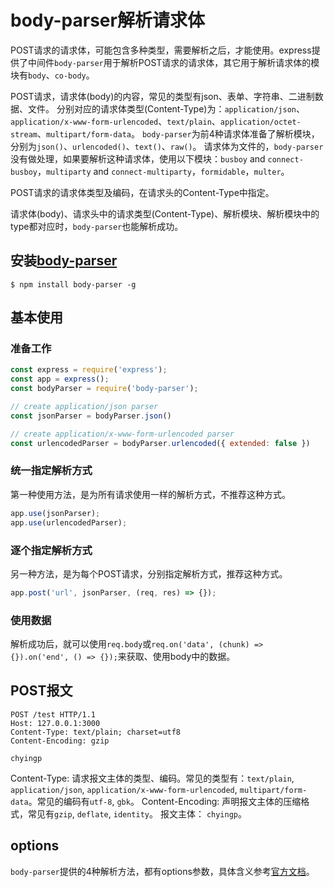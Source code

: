 
# body-parser解析请求体

POST请求的请求体，可能包含多种类型，需要解析之后，才能使用。express提供了中间件`body-parser`用于解析POST请求的请求体，其它用于解析请求体的模块有`body`、`co-body`。  

POST请求，请求体(body)的内容，常见的类型有json、表单、字符串、二进制数据、文件。 分别对应的请求体类型(Content-Type)为：`application/json`、`application/x-www-form-urlencoded`、`text/plain`、`application/octet-stream`、`multipart/form-data`。 `body-parser`为前4种请求体准备了解析模块，分别为`json()`、`urlencoded()`、`text()`、`raw()`。 请求体为文件的，`body-parser`没有做处理，如果要解析这种请求体，使用以下模块：`busboy` and `connect-busboy`，`multiparty` and `connect-multiparty`，`formidable`，`multer`。  

POST请求的请求体类型及编码，在请求头的Content-Type中指定。  

请求体(body)、请求头中的请求类型(Content-Type)、解析模块、解析模块中的type都对应时，`body-parser`也能解析成功。  

## 安装[body-parser](https://github.com/expressjs/body-parser)

`$ npm install body-parser -g`  

## 基本使用

### 准备工作
``` javascript
const express = require('express');
const app = express();
const bodyParser = require('body-parser');

// create application/json parser
const jsonParser = bodyParser.json()

// create application/x-www-form-urlencoded parser
const urlencodedParser = bodyParser.urlencoded({ extended: false })
```

### 统一指定解析方式
第一种使用方法，是为所有请求使用一样的解析方式，不推荐这种方式。  
``` javascript
app.use(jsonParser);
app.use(urlencodedParser);
```

### 逐个指定解析方式
另一种方法，是为每个POST请求，分别指定解析方式，推荐这种方式。
``` javascript
app.post('url', jsonParser, (req, res) => {});
```

### 使用数据
解析成功后，就可以使用`req.body`或`req.on('data', (chunk) => {}).on('end', () => {});`来获取、使用body中的数据。

## POST报文
```
POST /test HTTP/1.1
Host: 127.0.0.1:3000
Content-Type: text/plain; charset=utf8
Content-Encoding: gzip

chyingp
```
Content-Type: 请求报文主体的类型、编码。常见的类型有：`text/plain`, `application/json`, `application/x-www-form-urlencoded`, `multipart/form-data`。常见的编码有`utf-8`, `gbk`。
Content-Encoding: 声明报文主体的压缩格式，常见有`gzip`, `deflate`, `identity`。
报文主体： `chyingp`。

## options
`body-parser`提供的4种解析方法，都有options参数，具体含义参考[官方文档](https://github.com/expressjs/body-parser)。
